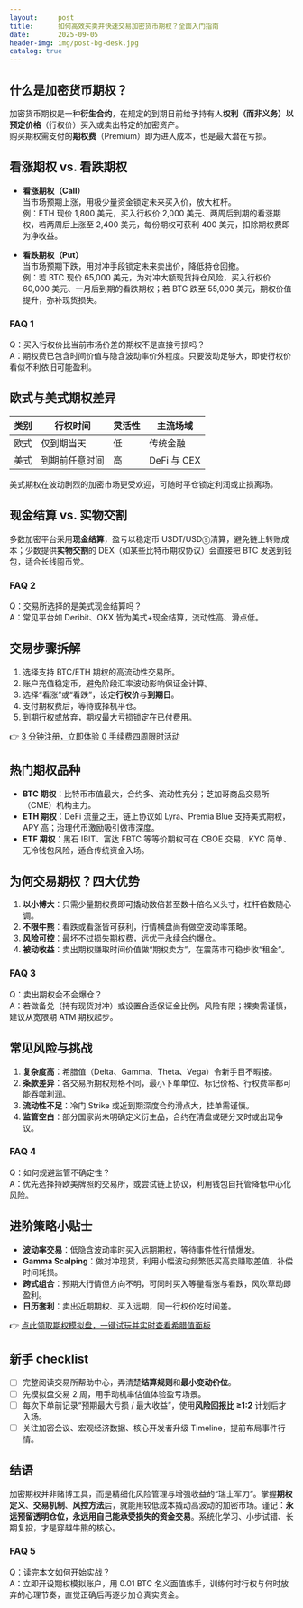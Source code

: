 ```yaml
---
layout:     post
title:      如何高效买卖并快速交易加密货币期权？全面入门指南
date:       2025-09-05
header-img: img/post-bg-desk.jpg
catalog: true
---
```


## 什么是加密货币期权？
加密货币期权是一种**衍生合约**，在规定的到期日前给予持有人**权利（而非义务）**以**预定价格**（行权价）买入或卖出特定的加密资产。  
购买期权需支付的**期权费**（Premium）即为进入成本，也是最大潜在亏损。

## 看涨期权 vs. 看跌期权
- **看涨期权（Call）**  
  当市场预期上涨，用极少量资金锁定未来买入价，放大杠杆。  
  例：ETH 现价 1,800 美元，买入行权价 2,000 美元、两周后到期的看涨期权，若两周后上涨至 2,400 美元，每份期权可获利 400 美元，扣除期权费即为净收益。

- **看跌期权（Put）**  
  当市场预期下跌，用对冲手段锁定未来卖出价，降低持仓回撤。  
  例：若 BTC 现价 65,000 美元，为对冲大额现货持仓风险，买入行权价 60,000 美元、一月后到期的看跌期权；若 BTC 跌至 55,000 美元，期权价值提升，弥补现货损失。

### FAQ 1  
Q：买入行权价比当前市场价差的期权不是直接亏损吗？  
A：期权费已包含时间价值与隐含波动率价外程度。只要波动足够大，即使行权价看似不利依旧可能盈利。

## 欧式与美式期权差异
| 类别 | 行权时间 | 灵活性 | 主流场域 |
| --- | --- | --- | --- |
| 欧式 | 仅到期当天 | 低 | 传统金融 |
| 美式 | 到期前任意时间 | 高 | DeFi 与 CEX |

美式期权在波动剧烈的加密市场更受欢迎，可随时平仓锁定利润或止损离场。

## 现金结算 vs. 实物交割
多数加密平台采用**现金结算**，盈亏以稳定币 USDT/USDⓢ清算，避免链上转账成本；少数提供**实物交割**的 DEX（如某些比特币期权协议）会直接把 BTC 发送到钱包，适合长线囤币党。

### FAQ 2  
Q：交易所选择的是美式现金结算吗？  
A：常见平台如 Deribit、OKX 皆为美式+现金结算，流动性高、滑点低。

## 交易步骤拆解
1. 选择支持 BTC/ETH 期权的高流动性交易所。  
2. 账户充值稳定币，避免阶段汇率波动影响保证金计算。  
3. 选择“看涨”或“看跌”，设定**行权价**与**到期日**。  
4. 支付期权费后，等待或择机平仓。  
5. 到期行权或放弃，期权最大亏损锁定在已付费用。  

👉 [3 分钟注册，立即体验 0 手续费四周限时活动](https://okxdog.com/)

## 热门期权品种
- **BTC 期权**：比特币市值最大，合约多、流动性充分；芝加哥商品交易所（CME）机构主力。  
- **ETH 期权**：DeFi 流量之王，链上协议如 Lyra、Premia Blue 支持美式期权，APY 高；治理代币激励吸引做市深度。  
- **ETF 期权**：黑石 IBIT、富达 FBTC 等等价期权可在 CBOE 交易，KYC 简单、无冷钱包风险，适合传统资金入场。

## 为何交易期权？四大优势
1. **以小博大**：只需少量期权费即可撬动数倍甚至数十倍名义头寸，杠杆倍数随心调。  
2. **不限牛熊**：看跌或看涨皆可获利，行情横盘尚有做空波动率策略。  
3. **风险可控**：最坏不过损失期权费，远优于永续合约爆仓。  
4. **被动收益**：卖出期权赚取时间价值做“期权卖方”，在震荡市可稳步收“租金”。  

### FAQ 3  
Q：卖出期权会不会爆仓？  
A：若做备兑（持有现货对冲）或设置合适保证金比例，风险有限；裸卖需谨慎，建议从宽限期 ATM 期权起步。

## 常见风险与挑战
1. **复杂度高**：希腊值（Delta、Gamma、Theta、Vega）令新手目不暇接。  
2. **条款差异**：各交易所期权规格不同，最小下单单位、标记价格、行权费率都可能吞噬利润。  
3. **流动性不足**：冷门 Strike 或近到期深度合约滑点大，挂单需谨慎。  
4. **监管空白**：部分国家尚未明确定义衍生品，合约在清盘或硬分叉时或出现争议。  

### FAQ 4  
Q：如何规避监管不确定性？  
A：优先选择持欧美牌照的交易所，或尝试链上协议，利用钱包自托管降低中心化风险。

## 进阶策略小贴士
- **波动率交易**：低隐含波动率时买入远期期权，等待事件性行情爆发。  
- **Gamma Scalping**：做对冲现货，利用小幅波动频繁低买高卖赚取差值，补偿时间耗损。  
- **跨式组合**：预期大行情但方向不明，可同时买入等量看涨与看跌，风吹草动即盈利。  
- **日历套利**：卖出近期期权、买入远期，同一行权价吃时间差。  

👉 [点此领取期权模拟盘，一键试玩并实时查看希腊值面板](https://okxdog.com/)

## 新手 checklist
- [ ] 完整阅读交易所帮助中心，弄清楚**结算规则**和**最小变动价位**。  
- [ ] 先模拟盘交易 2 周，用手动机率估值体验盈亏场景。  
- [ ] 每次下单前记录“预期最大亏损 / 最大收益”，使用**风险回报比 ≥1:2** 计划后才入场。  
- [ ] 关注加密会议、宏观经济数据、核心开发者升级 Timeline，提前布局事件行情。  

## 结语
加密期权并非赌博工具，而是精细化风险管理与增强收益的“瑞士军刀”。掌握**期权定义**、**交易机制**、**风控方法**后，就能用较低成本撬动高波动的加密市场。谨记：**永远预留透明仓位，永远用自己能承受损失的资金交易**。系统化学习、小步试错、长期复投，才是穿越牛熊的核心。

### FAQ 5  
Q：读完本文如何开始实战？  
A：立即开设期权模拟账户，用 0.01 BTC 名义面值练手，训练何时行权与何时放弃的心理节奏，直觉正确后再逐步加仓真实资金。